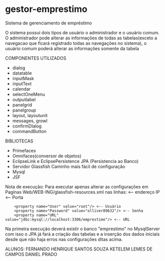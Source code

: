 # gestor-emprestimo
Sistema de gerenciamento de empréstimo

O sistema possui dois tipos de usuário o administrador e o usuário comum. O administrador pode alterar as 
informações de todas as tabelas(exceto a navegacao que ficará registrado todas as navegações no sistema), o usuário 
comum poderá alterar as informações somente da tabela

COMPONENTES UTILIZADOS
 - dialog
 - datatable
 - inputMask
 - inputText
 - calendar
 - selectOneMenu
 - outputlabel
 - panelgrid
 - panelgroup
 - layout, layoutunit
 - messages, growl
 - confirmDIalog
 - commandButton
 
BIBLIOTECAS
 - Primefaces
 - Omnifaces(conversor de objetos)
 - EclipseLink e EclipsePersistence JPA (Persistencia ao Banco)
 - Servidor Glassfish Caminho mais fácil de configuração
 - Mysql
 - JSF

Nota de execução: Para executar apenas alterar as configurações em Paginas Web/WEB-ING/glassfish-resources.xml
nas linhas:
	<property name="serverName" value="endereço servidor"/> <-- endereço IP
        <property name="portNumber" value="porta"/> <-- Porta

        <property name="User" value="root"/> <-- Usuário
        <property name="Password" value="olliver89632"/> <-- Senha
        <property name="URL" value="jdbc:mysql://localhost:3306/emprestimo"/> <-- URL
	
Na primeira execução deverá existir o banco "emprestimo" no MysqlServer com isso o JPA já fará a criação das tabelas
e a inserção dos dados iniciais desde que não haja erros nas configurações ditas acima.

ALUNOS:
FERNANDO HENRIQUE SANTOS SOUZA
KETELEM LEMES DE CAMPOS
DANIEL PRADO
